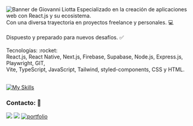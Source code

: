 <img src="https://github.com/gioliotta/portfolio-gioliotta/blob/trunk/src/img/banner.webp" alt="Banner de Giovanni Liotta">
Especializado en la creación de aplicaciones web con React.js y su ecosistema. <br />
Con una diversa trayectoria en proyectos freelance y personales. 💻
<br /><br />
Dispuesto y preparado para nuevos desafíos. ✅
<br /><br />
Tecnologías: :rocket: <br />
React.js, React Native, Next.js, Firebase, Supabase, Node.js, Express.js, Playwright, GIT, <br /> Vite, TypeScript, JavaScript, Tailwind, styled-components, 
CSS y HTML.
<br /><br />

[![My Skills](https://skillicons.dev/icons?i=react,nodejs,express,next,firebase,js,git,tailwind,css,html&perline=5)](https://skillicons.dev)
### Contacto: 📱
<a href="https://www.linkedin.com/in/gixi/" target="blank"><img src="https://img.shields.io/badge/LinkedIn-0077B5?style=for-the-badge&logo=linkedin&logoColor=white" /></a>
<a href="mailto:gixi.tsx@gmail.com" target="blank"><img src="https://img.shields.io/badge/Gmail-D14836?style=for-the-badge&logo=gmail&logoColor=white" /></a>
[![portfolio](https://img.shields.io/badge/portafolio-000?style=for-the-badge&logo=ko-fi&logoColor=white)](https://gixi.dev/)







 

